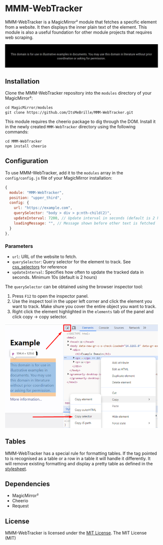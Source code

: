 # MMM-WebTracker

MMM-WebTracker is a MagicMirror² module that fetches a specific element from a website. It then displays the inner plain text of the element. This module is also a useful foundation for other module projects that requires web scraping.

![Screenshot](screenshot.png)

## Installation

Clone the MMM-WebTracker repository into the `modules` directory of your MagicMirror²:
```shell
cd MagicMirror/modules
git clone https://github.com/ItsMeBrille/MMM-WebTracker.git
```
This module requires the cheerio package to dig through the DOM. Install it in the newly created `MMM-WebTracker` directory using the following commands:
```shell
cd MMM-WebTracker
npm install cheerio
```

## Configuration

To use MMM-WebTracker, add it to the `modules` array in the `config/config.js` file of your MagicMirror installation:

```javascript
{
  module: "MMM-WebTracker",
  position: "upper_third",
  config: {
    url: "https://example.com",
    querySelector: "body > div > p:nth-child(2)",
    updateInterval: 7200, // Update interval in seconds (default is 2 hours)
    loadingMessage: "", // Message shown before other text is fetched
  }
},
```

### Parameters

- `url`: URL of the website to fetch.
- `querySelector`: Query selector for the element to track. See [css_selectors](https://www.w3schools.com/cssref/css_selectors.php) for reference
- `updateInterval`: Specifies how often to update the tracked data in seconds. Minimum 10s (default is 2 hours)

The `querySelector` can be obtained using the browser inspector tool:
1. Press `F12` to open the inspector panel.
2. Use the inspect tool in the upper left corner and click the element you want to track. Make shure you cover the entire object you want to track.
3. Right click the element highlighted in the `elements` tab of the panel and click copy -> copy selector.

![Explanation of query selector](explanation.png)

## Tables

MMM-WebTracker has a special rule for formatting tables. If the tag pointed to is recognised as a table or a row in a table it will handle it differently. It will remove existing formatting and display a pretty table as defined in the [stylesheet](MMM-WebTracker.css).

## Dependencies

* MagicMirror²
* Cheerio
* Request

## License

MMM-WebTracker is licensed under the [MIT License](LICENSE).
The MIT License (MIT)